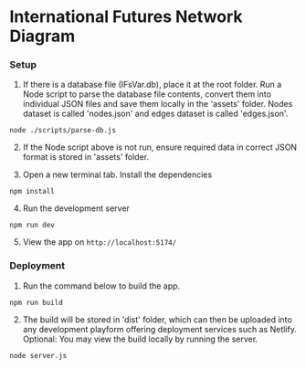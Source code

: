 # International Futures Network Diagram

### Setup

1. If there is a database file (IFsVar.db), place it at the root folder. Run a Node script to parse the database file contents, convert them into individual JSON files and save them locally in the 'assets' folder. Nodes dataset is called 'nodes.json' and edges dataset is called 'edges.json'.

```
node ./scripts/parse-db.js
```

2. If the Node script above is not run, ensure required data in correct JSON format is stored in 'assets' folder. 


3. Open a new terminal tab. Install the dependencies

```
npm install
```

4. Run the development server

```
npm run dev
```

5. View the app on `http://localhost:5174/`


### Deployment

1. Run the command below to build the app.
```
npm run build
```

2. The build will be stored in 'dist' folder, which can then be uploaded into any development playform offering deployment services such as Netlify. Optional: You may view the build locally by running the server. 

```
node server.js
```
